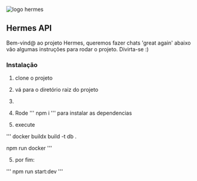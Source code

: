 ![logo hermes](https://github.com/diegoreis42/hermes-api/assets/79876389/0788050c-18b1-498b-a3f5-31612837a85a)

## Hermes API

Bem-vind@ ao projeto Hermes, queremos fazer chats 'great again'
abaixo vão algumas instruções para rodar o projeto. Divirta-se :)

### Instalação

1. clone o projeto
2. vá para o diretório raiz do projeto
3.
4. Rode
   '''
   npm i
   '''
   para instalar as dependencias

5. execute

'''
docker buildx build -t db .

npm run docker
'''

5. por fim:

'''
npm run start:dev
'''
